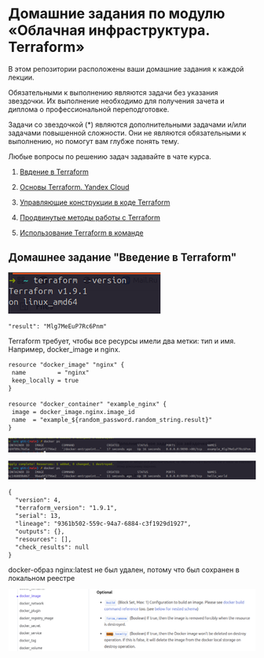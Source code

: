 # Домашние задания по модулю «Облачная инфраструктура. Terraform»

В этом репозитории расположены ваши домашние задания к каждой лекции. 

Обязательными к выполнению являются задачи без указания звездочки. Их выполнение необходимо для получения зачета и диплома о профессиональной переподготовке.

Задачи со звездочкой (*) являются дополнительными задачами и/или задачами повышенной сложности. Они не являются обязательными к выполнению, но помогут вам глубже понять тему.

Любые вопросы по решению задач задавайте в чате курса.


1. [Ввдение в Terraform](01/hw-01.md)

2. [Основы Terraform. Yandex Cloud](02/hw-02.md)

3. [Управляющие конструкции в коде Terraform](03/hw-03.md)

4. [Продвинутые методы работы с Terraform](04/hw-04.md)

5. [Использование Terraform в команде](05/hw-05.md)


## Домашнее задание "Введение в Terraform"

![alt text](./img/ver.png)

```
"result": "Mlg7MeEuP7Rc6Pnm"
```
 Terraform требует, чтобы все ресурсы имели два метки: тип и имя. Например, docker_image и nginx.

 ```
 resource "docker_image" "nginx" {
  name         = "nginx"
  keep_locally = true
}

resource "docker_container" "example_nginx" {
  image = docker_image.nginx.image_id
  name  = "example_${random_password.random_string.result}"
}
```
![alt text](./img/doc.png)

![alt text](./img/dock.png)

```
{
  "version": 4,
  "terraform_version": "1.9.1",
  "serial": 13,
  "lineage": "9361b502-559c-94a7-6884-c3f1929d1927",
  "outputs": {},
  "resources": [],
  "check_results": null
}
```
docker-образ nginx:latest не был удален, потому что был сохранен в локальном реестре

![alt text](./img/loc.png)